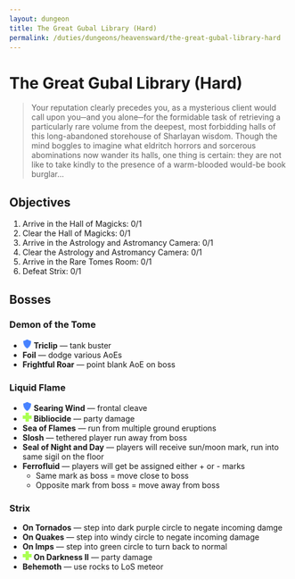 ```yaml
---
layout: dungeon
title: The Great Gubal Library (Hard)
permalink: /duties/dungeons/heavensward/the-great-gubal-library-hard
---
```


# The Great Gubal Library (Hard)

> Your reputation clearly precedes you, as a mysterious client would call upon you─and you alone─for the formidable task of retrieving a particularly rare volume from the deepest, most forbidding halls of this long-abandoned storehouse of Sharlayan wisdom. Though the mind boggles to imagine what eldritch horrors and sorcerous abominations now wander its halls, one thing is certain: they are not like to take kindly to the presence of a warm-blooded would-be book burglar...

## Objectives

1. Arrive in the Hall of Magicks: 0/1
2. Clear the Hall of Magicks: 0/1
3. Arrive in the Astrology and Astromancy Camera: 0/1
4. Clear the Astrology and Astromancy Camera: 0/1
5. Arrive in the Rare Tomes Room: 0/1
6. Defeat Strix: 0/1

## Bosses

### Demon of the Tome

- ![](/assets/icons/role-tank.png) **Triclip** — tank buster
- **Foil** — dodge various AoEs
- **Frightful Roar** — point blank AoE on boss

### Liquid Flame

- ![](/assets/icons/role-tank.png) **Searing Wind** — frontal cleave
- ![](/assets/icons/role-healer.png) **Bibliocide** — party damage
- **Sea of Flames** — run from multiple ground eruptions
- **Slosh** — tethered player run away from boss
- **Seal of Night and Day** — players will receive sun/moon mark, run into same sigil on the floor
- **Ferrofluid** — players will get be assigned either + or - marks
  - Same mark as boss = move close to boss
  - Opposite mark from boss = move away from boss

### Strix

- **On Tornados** — step into dark purple circle to negate incoming damge
- **On Quakes** — step into windy circle to negate incoming damage
- **On Imps** — step into green circle to turn back to normal
- ![](/assets/icons/role-healer.png) **On Darkness II** — party damage
- **Behemoth** — use rocks to LoS meteor

